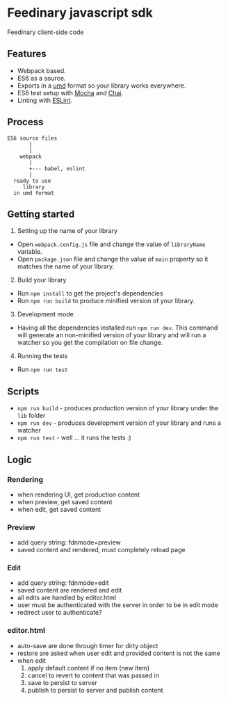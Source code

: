 # Feedinary javascript sdk

Feedinary client-side code

## Features

* Webpack based.
* ES6 as a source.
* Exports in a [umd](https://github.com/umdjs/umd) format so your library works everywhere.
* ES6 test setup with [Mocha](http://mochajs.org/) and [Chai](http://chaijs.com/).
* Linting with [ESLint](http://eslint.org/).

## Process

```
ES6 source files
       |
       |
    webpack
       |
       +--- babel, eslint
       |
  ready to use
     library
  in umd format
```

## Getting started

1. Setting up the name of your library
  * Open `webpack.config.js` file and change the value of `libraryName` variable.
  * Open `package.json` file and change the value of `main` property so it matches the name of your library.
2. Build your library
  * Run `npm install` to get the project's dependencies
  * Run `npm run build` to produce minified version of your library.
3. Development mode
  * Having all the dependencies installed run `npm run dev`. This command will generate an non-minified version of your library and will run a watcher so you get the compilation on file change.
4. Running the tests
  * Run `npm run test`

## Scripts

* `npm run build` - produces production version of your library under the `lib` folder
* `npm run dev` - produces development version of your library and runs a watcher
* `npm run test` - well ... it runs the tests :)

## Logic

### Rendering
* when rendering UI, get production content
* when preview, get saved content
* when edit, get saved content

### Preview
* add query string: fdnmode=preview
* saved content and rendered, must completely reload page

### Edit
* add query string: fdnmode=edit
* saved content are rendered and edit
* all edits are handled by editor.html
* user must be authenticated with the server in order to be in edit mode
* redirect user to authenticate?

### editor.html
* auto-save are done through timer for dirty object
* restore are asked when user edit and provided content is not the same
* when edit
  1.  apply default content if no item (new item)
  2.  cancel to revert to content that was passed in
  3.  save to persist to server
  4.  publish to persist to server and publish content


